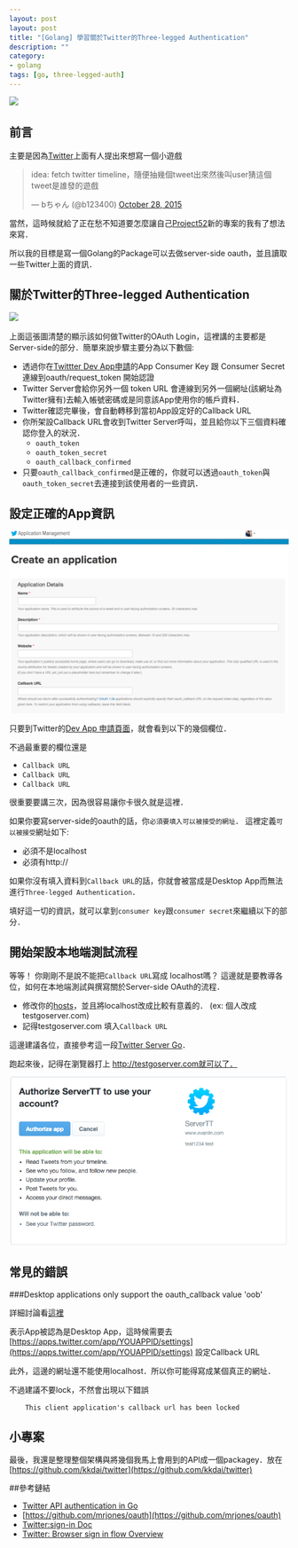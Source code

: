 ```yaml
---
layout: post
layout: post
title: "[Golang] 學習關於Twitter的Three-legged Authentication"
description: ""
category: 
- golang
tags: [go, three-legged-auth]
---
```


![](https://g.twimg.com/dev/documentation/image/Screen_Shot_2015-03-20_at_11.34.19_AM.png)



## 前言

主要是因為[Twitter](https://twitter.com/b123400)上面有人提出來想寫一個小遊戲

<blockquote class="twitter-tweet" lang="en"><p lang="zh" dir="ltr">idea: fetch twitter timeline，隨便抽幾個tweet出來然後叫user猜這個tweet是誰發的遊戲</p>&mdash; bちゃん (@b123400) <a href="https://twitter.com/b123400/status/659342036424744960">October 28, 2015</a></blockquote>
<script async src="//platform.twitter.com/widgets.js" charset="utf-8"></script>


當然，這時候就給了正在愁不知道要怎麼讓自己[Project52](https://github.com/kkdai/project52)新的專案的我有了想法來寫．

所以我的目標是寫一個Golang的Package可以去做server-side oauth，並且讀取一些Twitter上面的資訊．

## 關於Twitter的Three-legged Authentication

![](https://g.twimg.com/dev/sites/default/files/images_documentation/sign-in-oauth-1_0.png)


上面這張圖清楚的顯示該如何做Twitter的OAuth Login，這裡講的主要都是Server-side的部分．簡單來說步驟主要分為以下數個:

- 透過你在[Twittter Dev App申請](https://dev.twitter.com/apps/new)的App Consumer Key 跟 Consumer Secret連線到oauth/request_token 開始認證
- Twitter  Server會給你另外一個 token URL 會連線到另外一個網址(該網址為Twitter擁有)去輸入帳號密碼或是同意該App使用你的帳戶資料．
- Twitter確認完畢後，會自動轉移到當初App設定好的Callback URL
- 你所架設Callback URL會收到Twitter Server呼叫，並且給你以下三個資料確認你登入的狀況．
	- `oauth_token`
	- `oauth_token_secret`
	- `oauth_callback_confirmed`
-  只要`oauth_callback_confirmed`是正確的，你就可以透過`oauth_token`與`oauth_token_secret`去連接到該使用者的一些資訊．


## 設定正確的App資訊

![](../images/2015/twitter_new.png)

只要到Twitter的[Dev App 申請頁面](https://dev.twitter.com/apps/new)，就會看到以下的幾個欄位．

不過最重要的欄位還是

- `Callback URL`
- `Callback URL`
- `Callback URL`

很重要要講三次，因為很容易讓你卡很久就是這裡．  


如果你要寫server-side的oauth的話，你`必須要填入可以被接受的網址`． 這裡定義`可以被接受`網址如下:

- 必須不是localhost
- 必須有http://

如果你沒有填入資料到`Callback URL`的話，你就會被當成是Desktop App而無法進行`Three-legged Authentication`．

填好這一切的資訊，就可以拿到`consumer key`跟`consumer secret`來繼續以下的部分．

##  開始架設本地端測試流程

等等！  你剛剛不是說不能把`Callback URL`寫成 localhost嗎？  這邊就是要教導各位，如何在本地端測試與撰寫關於Server-side OAuth的流程．

- 修改你的[hosts](http://www.tekrevue.com/tip/edit-hosts-file-mac-os-x/)，並且將localhost改成比較有意義的． (ex: 個人改成  testgoserver.com)
- 記得testgoserver.com 填入`Callback URL`

這邊建議各位，直接參考這一段[Twitter Server Go](https://github.com/mrjones/oauth/blob/master/examples/twitterserver/twitterserver.go)．

跑起來後，記得在瀏覽器打上 http://testgoserver.com就可以了．

![](../images/2015/AuthTwitter.png)

## 常見的錯誤

###Desktop applications only support the oauth_callback value 'oob'

詳細討論看[這裡](https://twittercommunity.com/t/desktop-applications-only-support-the-oauth-callback-value-oob-oauth-request-token/252)

表示App被認為是Desktop App，這時候需要去 [https://apps.twitter.com/app/YOUAPPID/settings](https://apps.twitter.com/app/YOUAPPID/settings) 設定Callback URL

此外，這邊的網址還不能使用localhost．所以你可能得寫成某個真正的網址．


不過建議不要lock，不然會出現以下錯誤

		This client application's callback url has been locked

## 小專案 

最後，我還是整理整個架構與將幾個我馬上會用到的API成一個packagey．放在[https://github.com/kkdai/twitter](https://github.com/kkdai/twitter)		
		
##參考鏈結

- [Twitter API authentication in Go](http://venkat.io/posts/twitter-api-auth-golang/)		
- [https://github.com/mrjones/oauth](https://github.com/mrjones/oauth)
- [Twitter:sign-in Doc](https://dev.twitter.com/web/sign-in)
- [Twitter: Browser sign in flow Overview](https://dev.twitter.com/web/sign-in/desktop-browser)
